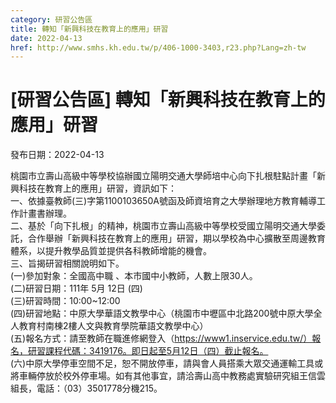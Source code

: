 ```yaml
---
category: 研習公告區
title: 轉知「新興科技在教育上的應用」研習
date: 2022-04-13
href: http://www.smhs.kh.edu.tw/p/406-1000-3403,r23.php?Lang=zh-tw
---
```


# [研習公告區] 轉知「新興科技在教育上的應用」研習

發布日期：2022-04-13

桃園市立壽山高級中等學校協辦國立陽明交通大學師培中心向下扎根駐點計畫「新興科技在教育上的應用」研習，資訊如下：  
一、依據臺教師(三)字第1100103650A號函及師資培育之大學辦理地方教育輔導工作計畫書辦理。  
二、基於「向下扎根」的精神，桃園市立壽山高級中等學校受國立陽明交通大學委託，合作舉辦「新興科技在教育上的應用」研習，期以學校為中心擴散至周邊教育體系，以提升教學品質並提供各科教師增能的機會。  
三、旨揭研習相關說明如下。  
(一)參加對象：全國高中職 、本市國中小教師，人數上限30人。  
(二)研習日期：111年 5月 12日 (四)  
(三)研習時間：10:00~12:00  
(四)研習地點：中原大學華語文教學中心（桃園市中壢區中北路200號中原大學全人教育村南棟2樓人文與教育學院華語文教學中心）  
(五)報名方式：請至教師在職進修網登入（https://www1.inservice.edu.tw/）報名，研習課程代碼：3419176。即日起至5月12日（四）截止報名。  
(六)中原大學停車空間不足，恕不開放停車，請與會人員搭乘大眾交通運輸工具或將車輛停放於校外停車場。如有其他事宜，請洽壽山高中教務處實驗研究組王信雲組長，電話：（03）3501778分機215。

